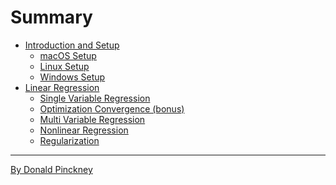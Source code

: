 # Summary


- [Introduction and Setup](ch1-setup/intro.md)
    - [macOS Setup](ch1-setup/mac.md)
    - [Linux Setup](ch1-setup/linux.md)
    - [Windows Setup](ch1-setup/windows.md)
- [Linear Regression](ch2-linreg/intro.md)
    - [Single Variable Regression](ch2-linreg/2017-12-03-single-variable.md)
    - [Optimization Convergence (bonus)]()
    - [Multi Variable Regression]()
    - [Nonlinear Regression]()
    - [Regularization]()
---
[By Donald Pinckney](http://index)
